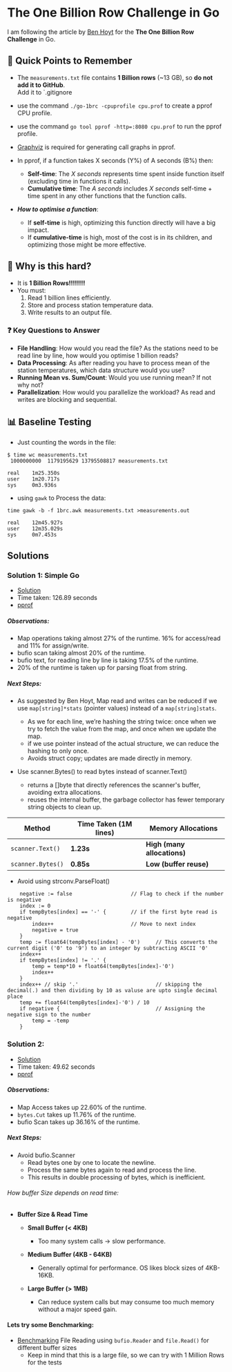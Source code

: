 # The One Billion Row Challenge in Go
I am following the article by [Ben Hoyt](https://benhoyt.com/writings/go-one-billion-rows/) for the **The One Billion Row Challenge** in Go.

## 🚀 Quick Points to Remember
- The `measurements.txt` file contains **1 Billion rows** (~13 GB), so **do not add it to GitHub**.  
  Add it to `.gitignore
- use the command `./go-1brc -cpuprofile cpu.prof` to create a pprof CPU profile.
- use the command `go tool pprof -http=:8080 cpu.prof` to run the pprof profile.
- [Graphviz](https://graphviz.org/download/) is required for generating call graphs in pprof.
- In pprof, if a function takes X seconds (Y%) of A seconds (B%) then:
    - **Self-time**: The *X seconds* represents time spent inside function itself (excluding time in functions it calls).
    - **Cumulative time**: The *A seconds* includes *X seconds* self-time + time spent in any other functions that the function calls.

- ***How to optimise a function***:
    - If **self-time** is high, optimizing this function directly will have a big impact.
    - If **cumulative-time** is high, most of the cost is in its children, and optimizing those might be more effective.

## 🚨 Why is this hard?
- It is **1 Billion Rows!!!!!!!!**
- You must:
    1. Read 1 billion lines efficiently.
    2. Store and process station temperature data.
    3. Write results to an output file.
### ❓ Key Questions to Answer
- **File Handling**: How would you read the file? As the stations need to be read line by line, how would you optimise 1 billion reads?
- **Data Processing**: As after reading you have to process mean of the station temperatures, which data structure would you use? 
- **Running Mean vs. Sum/Count**: Would you use running mean? If not why not?
- **Parallelization**: How would you parallelize the workload? As read and writes are blocking and sequential.

## 📊 Baseline Testing
- Just counting the words in the file:
```
$ time wc measurements.txt 
 1000000000  1179195629 13795508817 measurements.txt

real    1m25.350s
user    1m20.717s
sys     0m3.936s
```

- using `gawk` to Process the data:
```
time gawk -b -f 1brc.awk measurements.txt >measurements.out

real    12m45.927s
user    12m35.029s
sys     0m7.453s
```
## Solutions

### Solution 1: Simple Go
- [Solution](https://github.com/agamrai0123/go-1brc/blob/main/internal/utils/version1.go)
- Time taken: 126.89 seconds
- [pprof](https://github.com/agamrai0123/go-1brc/blob/main/pprof_graphs/version1.png)

##### Observations:
- Map operations taking almost 27% of the runtime. 16% for access/read and 11% for assign/write.
- bufio scan taking almost 20% of the runtime.
- bufio text, for reading line by line is taking 17.5% of the runtime.
- 20% of the runtime is taken up for parsing float from string.

##### Next Steps:
- As suggested by Ben Hoyt, Map read and writes can be reduced if we use `map[string]*stats` (pointer values) instead of a `map[string]stats`.
    - As we for each line, we’re hashing the string twice: once when we try to fetch the value from the map, and once when we update the map.
    - if we use pointer instead of the actual structure, we can reduce the hashing to only once.
    - Avoids struct copy; updates are made directly in memory.

- Use scanner.Bytes() to read bytes instead of scanner.Text()
    - returns a []byte that directly references the scanner's buffer, avoiding extra allocations.
    - reuses the internal buffer, the garbage collector has fewer temporary string objects to clean up.

| Method             | Time Taken (1M lines) | Memory Allocations         |
|--------------------|-----------------------|----------------------------|
| `scanner.Text()`   | **1.23s**             | **High (many allocations)**|
| `scanner.Bytes()`  | **0.85s**             | **Low (buffer reuse)**     |


- Avoid using strconv.ParseFloat()

```
	negative := false                   // Flag to check if the number is negative
	index := 0
	if tempBytes[index] == '-' {        // if the first byte read is negative
		index++                         // Move to next index   
		negative = true
	}
	temp := float64(tempBytes[index] - '0')     // This converts the current digit ('0' to '9') to an integer by subtracting ASCII '0'
	index++
	if tempBytes[index] != '.' {
		temp = temp*10 + float64(tempBytes[index]-'0')
		index++
	}
	index++ // skip '.'                         // skipping the decimal(.) and then dividing by 10 as valuse are upto single decimal place
	temp += float64(tempBytes[index]-'0') / 10
	if negative {                               // Assigning the negative sign to the number
		temp = -temp
	}
```
### Solution 2:
- [Solution](https://github.com/agamrai0123/go-1brc/blob/main/internal/utils/version2.go)
- Time taken: 49.62 seconds
- [pprof](https://github.com/agamrai0123/go-1brc/blob/main/pprof_graphs/version2.png)

##### Observations:
- Map Access takes up 22.60% of the runtime.
- `bytes.Cut` takes up 11.76% of the runtime.
- bufio Scan takes up 36.16% of the runtime.

##### Next Steps:
- Avoid bufio.Scanner
	- Read bytes one by one to locate the newline.
	- Process the same bytes again to read and process the line.
	- This results in double processing of bytes, which is inefficient.

###### How buffer Size depends on read time:
- **Buffer Size & Read Time**
	- **Small Buffer (< 4KB)**
		- Too many system calls → slow performance.

	- **Medium Buffer (4KB - 64KB)**
		- Generally optimal for performance. OS likes block sizes of 4KB-16KB.

	- **Large Buffer (> 1MB)**
		- Can reduce system calls but may consume too much memory without a major speed gain.

#### Lets try some Benchmarking:
- [Benchmarking](https://github.com/agamrai0123/go-1brc/blob/main/internal/tests/buffer_test.go) File Reading using `bufio.Reader` and `file.Read()` for different buffer sizes
	- Keep in mind that this is a large file, so we can try with 1 Million Rows for the tests